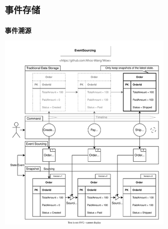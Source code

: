 # 事件存储



## 事件溯源

<p align="center" style="text-align:center">
  <img src="../public/images/eventstore/eventsourcing.svg" alt="Wow-EventSourcing"/>
</p>

